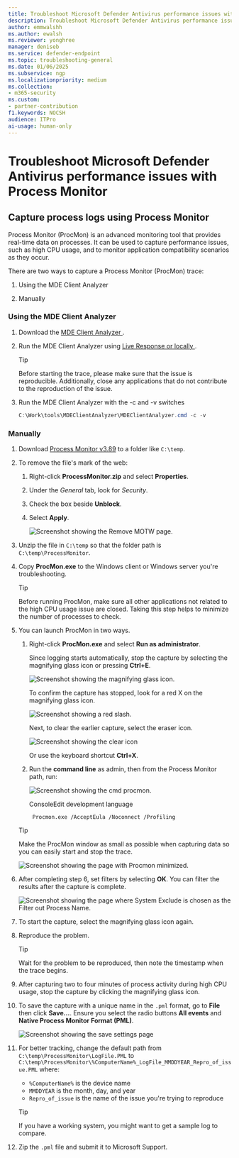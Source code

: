 ```yaml
---
title: Troubleshoot Microsoft Defender Antivirus performance issues with Process Monitor
description: Troubleshoot Microsoft Defender Antivirus performance issues with Process Monitor
author: emmwalshh
ms.author: ewalsh 
ms.reviewer: yonghree
manager: deniseb
ms.service: defender-endpoint
ms.topic: troubleshooting-general
ms.date: 01/06/2025
ms.subservice: ngp
ms.localizationpriority: medium 
ms.collection: 
- m365-security
ms.custom:
- partner-contribution
f1.keywords: NOCSH
audience: ITPro
ai-usage: human-only
---
```


# Troubleshoot Microsoft Defender Antivirus performance issues with Process Monitor

## Capture process logs using Process Monitor

Process Monitor (ProcMon) is an advanced monitoring tool that provides real-time data on processes. It can be used to capture performance issues, such as high CPU usage, and to monitor application compatibility scenarios as they occur.

There are two ways to capture a Process Monitor (ProcMon) trace:

1. Using the MDE Client Analyzer

1. Manually

### Using the MDE Client Analyzer

1. Download the [MDE Client Analyzer ](/defender-endpoint/download-client-analyzer).

1. Run the MDE Client Analyzer using [Live Response or locally ](/defender-endpoint/run-analyzer-windows).

   > [!TIP]
   > Before starting the trace, please make sure that the issue is reproducible. Additionally, close any applications that do not contribute to the reproduction of the issue.

1. Run the MDE Client Analyzer with the -c and -v switches

   ```powershell
   C:\Work\tools\MDEClientAnalyzer\MDEClientAnalyzer.cmd -c -v
   ```

### Manually

1. Download [Process Monitor v3.89](/sysinternals/downloads/procmon) to a folder like `C:\temp`.

1. To remove the file's mark of the web:

   1. Right-click **ProcessMonitor.zip** and select **Properties**.
      
   1. Under the *General* tab, look for *Security*.
      
   1. Check the box beside **Unblock**.
      
   1. Select **Apply**.
      
      ![Screenshot showing the Remove MOTW page.](media/procmon-motw.png)

1. Unzip the file in `C:\temp` so that the folder path is `C:\temp\ProcessMonitor`.

1. Copy **ProcMon.exe** to the Windows client or Windows server you're troubleshooting.

   > [!TIP] 
   > Before running ProcMon, make sure all other applications not related to the high CPU usage issue are closed. Taking this step helps to minimize the number of processes to check.

1. You can launch ProcMon in two ways.

   1. Right-click **ProcMon.exe** and select **Run as administrator**.
      
      Since logging starts automatically, stop the capture by selecting the magnifying glass icon or pressing  **Ctrl+E**.
      
      ![Screenshot showing the magnifying glass icon.](media/procmon-magglass.png)
      
      To confirm the capture has stopped, look for a red X on the magnifying glass icon.
      
      ![Screenshot showing a red slash.](media/procmon-magglass-stop.png)
      
      Next, to clear the earlier capture, select the eraser icon.
      
      ![Screenshot showing the clear icon](media/procmon-eraser-clear.png)
      
      Or use the keyboard shortcut **Ctrl+X**.
      
   1. Run the **command line** as admin, then from the Process Monitor path, run:
      
      ![Screenshot showing the cmd procmon.](media/cmd-procmon.png)
      
      ConsoleEdit development language
      
      
      ```
       Procmon.exe /AcceptEula /Noconnect /Profiling
      ```
      
     > [!TIP]
     > Make the ProcMon window as small as possible when capturing data so you can easily start and stop the trace.
      
      ![Screenshot showing the page with Procmon minimized.](media/procmon-minimize.png)
      
1. After completing step 6, set filters by selecting **OK**. You can filter the results after the capture is complete.

   ![Screenshot showing the page where System Exclude is chosen as the Filter out Process Name.](media/procmon-filter-options.png)

1. To start the capture, select the magnifying glass icon again.

1. Reproduce the problem.

   > [!TIP] 
   > Wait for the problem to be reproduced, then note the timestamp when the trace begins.

1. After capturing two to four minutes of process activity during high CPU usage, stop the capture by clicking the magnifying glass icon.

1. To save the capture with a unique name in the `.pml` format, go to **File** then click **Save...**. Ensure you select the radio buttons **All events** and **Native Process Monitor Format (PML)**.

   ![Screenshot showing the save settings page](media/procmon-savesettings1.png)

1. For better tracking, change the default path from `C:\temp\ProcessMonitor\LogFile.PML` to `C:\temp\ProcessMonitor\%ComputerName%_LogFile_MMDDYEAR_Repro_of_issue.PML` where:

   - `%ComputerName%` is the device name
   - `MMDDYEAR` is the month, day, and year
   - `Repro_of_issue` is the name of the issue you're trying to reproduce
    
   > [!TIP] 
   > If you have a working system, you might want to get a sample log to compare.

1. Zip the `.pml` file and submit it to Microsoft Support.

